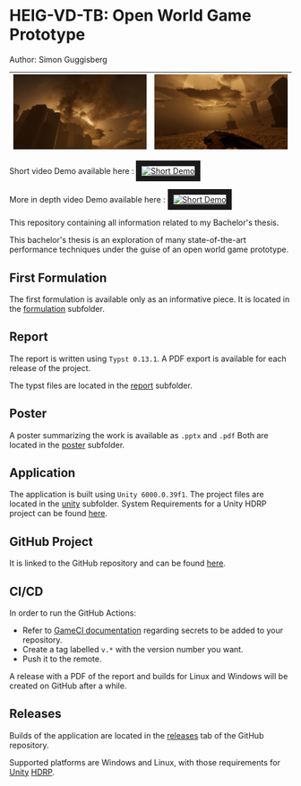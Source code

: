# HEIG-VD-TB: Open World Game Prototype

Author: Simon Guggisberg

| ![](.images/bg1.jpg) | ![](.images/bg2.jpg) |
|-|-|

Short video Demo available here : <a href="https://youtu.be/Zo63hHl0_L8" target="_blank">
 <img src="http://img.youtube.com/vi/Zo63hHl0_L8/mqdefault.jpg" alt="Short Demo" width="240" height="180" border="10" />
</a>

More in depth video Demo available here : <a href="https://youtu.be/7No1_zVjESk" target="_blank">
 <img src="http://img.youtube.com/vi/7No1_zVjESk/mqdefault.jpg" alt="Short Demo" width="240" height="180" border="10" />
</a>

This repository containing all information related to my Bachelor's thesis.

This bachelor's thesis is an exploration of many state-of-the-art performance techniques under the guise of an open world game prototype.

## First Formulation

The first formulation is available only as an informative piece.
It is located in the [formulation](/formulation/TB_first_formulation_OWP.typ) subfolder.

## Report

The report is written using `Typst 0.13.1`.
A PDF export is available for each release of the project.

The typst files are located in the [report](/report/main.typ) subfolder.

## Poster

A poster summarizing the work is available as `.pptx` and `.pdf`
Both are located in the [poster](/poster/TB_SG_affiche.pdf) subfolder.

## Application

The application is built using `Unity 6000.0.39f1`.
The project files are located in the [unity](/unity/) subfolder.
System Requirements for a Unity HDRP project can be found [here](https://docs.unity3d.com/Manual/system-requirements.html#editor).

## GitHub Project

It is linked to the GitHub repository and can be found [here](https://github.com/users/GuggisbergSimon/projects/2).

## CI/CD

In order to run the GitHub Actions:
- Refer to [GameCI documentation](https://game.ci/docs/github/activation) regarding secrets to be added to your repository.
- Create a tag labelled `v.*` with the version number you want.
- Push it to the remote.

A release with a PDF of the report and builds for Linux and Windows will be created on GitHub after a while.

## Releases

Builds of the application are located in the [releases](https://github.com/GuggisbergSimon/HEIG-VD-TB/releases/latest) tab of the GitHub repository.

Supported platforms are Windows and Linux, with those requirements for [Unity](https://docs.unity3d.com/Manual/system-requirements.html#desktop) [HDRP](https://docs.unity3d.com/Packages/com.unity.render-pipelines.high-definition@17.3/manual/System-Requirements.html).
